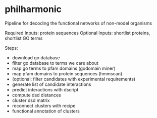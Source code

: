 # philharmonic
Pipeline for decoding the functional networks of non-model organisms

Required Inputs: protein sequences
Optional Inputs: shortlist proteins, shortlist GO terms

Steps:
- download go database
- filter go database to terms we care about
- map go terms to pfam domains (godomain miner)
- map pfam domains to protein sequences (hmmscan)
- (optional: filter candidates with experimental requirements)
- generate list of candidate interactions
- predict interactions with dscript
- compute dsd distances
- cluster dsd matrix
- reconnect clusters with recipe
- functional annotation of clusters
